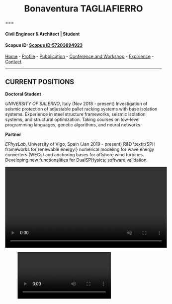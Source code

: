 
#  <center> Bonaventura TAGLIAFIERRO <center> #
===
####  Civil Engineer & Architect | Student 

####  Scopus ID: [Scopus ID:57203894923](https://www.scopus.com/authid/detail.uri?authorId=57203894923) ####

[Home](README.md) - [Profile](PAGES/PROFILE/profile.md) - [Pubblication](http://www.google.it) - [Conference and Workshop](http://www.google.it) - [Expirience](http://www.google.it) - [Contact](http://www.google.it) 

___



## CURRENT POSITIONS
**Doctoral Student**

*UNIVERSITY OF SALERNO*, Italy (Nov 2018 - present)
Investigation of seismic protection of adjustable pallet racking systems with base isolation systems. Experience in steel structure frameworks, seismic isolation systems, and structural optimization. Taking courses on low-level programming languages, genetic algorithms, and neural networks.

**Partner** 

*EPhysLab*, University of Vigo, Spain (Jan 2019 - present)
R&D \textit{SPH frameworks for renewable energy:} numerical modeling for wave energy converters (WECs) and anchoring bases for offshore wind turbines. Developing new functionalities for DualSPHysics; software validation.


<video width="520" auto-play="true" loop="loop" muted="muted" plays-inline="true">
  <source src="video/extreme_lat.avi" type="video/avi">
  Your browser does not support the video tag.
</video>
  

<figure class="video_container">
  <video controls="true" allowfullscreen="true">
    <source src="video/extreme_lat.avi" type="video/avi">
  </video>
</figure>


